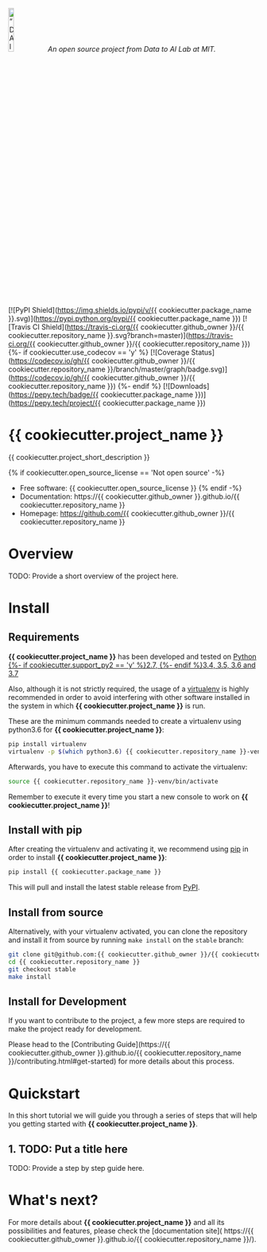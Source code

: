 <p align="left">
<img width=15% src="https://dai.lids.mit.edu/wp-content/uploads/2018/06/Logo_DAI_highres.png" alt=“DAI-Lab” />
<i>An open source project from Data to AI Lab at MIT.</i>
</p>

[![PyPI Shield](https://img.shields.io/pypi/v/{{ cookiecutter.package_name }}.svg)](https://pypi.python.org/pypi/{{ cookiecutter.package_name }})
[![Travis CI Shield](https://travis-ci.org/{{ cookiecutter.github_owner }}/{{ cookiecutter.repository_name }}.svg?branch=master)](https://travis-ci.org/{{ cookiecutter.github_owner }}/{{ cookiecutter.repository_name }})
{%- if cookiecutter.use_codecov == 'y' %}
[![Coverage Status](https://codecov.io/gh/{{ cookiecutter.github_owner }}/{{ cookiecutter.repository_name }}/branch/master/graph/badge.svg)](https://codecov.io/gh/{{ cookiecutter.github_owner }}/{{ cookiecutter.repository_name }})
{%- endif %}
[![Downloads](https://pepy.tech/badge/{{ cookiecutter.package_name }})](https://pepy.tech/project/{{ cookiecutter.package_name }})

# {{ cookiecutter.project_name }}

{{ cookiecutter.project_short_description }}

{% if cookiecutter.open_source_license == 'Not open source' -%}
- Free software: {{ cookiecutter.open_source_license }}
{% endif -%}
- Documentation: https://{{ cookiecutter.github_owner }}.github.io/{{ cookiecutter.repository_name }}
- Homepage: https://github.com/{{ cookiecutter.github_owner }}/{{ cookiecutter.repository_name }}

# Overview

TODO: Provide a short overview of the project here.

# Install

## Requirements

**{{ cookiecutter.project_name }}** has been developed and tested on [Python {%- if cookiecutter.support_py2 == 'y' %}2.7, {%- endif %}3.4, 3.5, 3.6 and 3.7](https://www.python.org/downloads/)

Also, although it is not strictly required, the usage of a [virtualenv](https://virtualenv.pypa.io/en/latest/)
is highly recommended in order to avoid interfering with other software installed in the system
in which **{{ cookiecutter.project_name }}** is run.

These are the minimum commands needed to create a virtualenv using python3.6 for **{{ cookiecutter.project_name }}**:

```bash
pip install virtualenv
virtualenv -p $(which python3.6) {{ cookiecutter.repository_name }}-venv
```

Afterwards, you have to execute this command to activate the virtualenv:

```bash
source {{ cookiecutter.repository_name }}-venv/bin/activate
```

Remember to execute it every time you start a new console to work on **{{ cookiecutter.project_name }}**!

## Install with pip

After creating the virtualenv and activating it, we recommend using
[pip](https://pip.pypa.io/en/stable/) in order to install **{{ cookiecutter.project_name }}**:

```bash
pip install {{ cookiecutter.package_name }}
```

This will pull and install the latest stable release from [PyPI](https://pypi.org/).

## Install from source

Alternatively, with your virtualenv activated, you can clone the repository and install it from
source by running `make install` on the `stable` branch:

```bash
git clone git@github.com:{{ cookiecutter.github_owner }}/{{ cookiecutter.repository_name }}.git
cd {{ cookiecutter.repository_name }}
git checkout stable
make install
```

## Install for Development

If you want to contribute to the project, a few more steps are required to make the project ready
for development.

Please head to the [Contributing Guide](https://{{ cookiecutter.github_owner }}.github.io/{{ cookiecutter.repository_name }}/contributing.html#get-started)
for more details about this process.

# Quickstart

In this short tutorial we will guide you through a series of steps that will help you
getting started with **{{ cookiecutter.project_name }}**.

## 1. TODO: Put a title here

TODO: Provide a step by step guide here.

# What's next?

For more details about **{{ cookiecutter.project_name }}** and all its possibilities
and features, please check the [documentation site](
https://{{ cookiecutter.github_owner }}.github.io/{{ cookiecutter.repository_name }}/).
